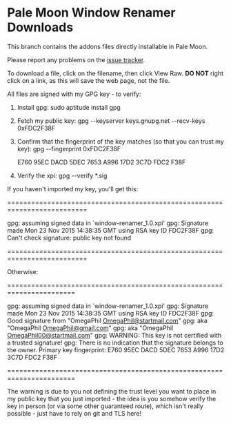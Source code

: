 Pale Moon Window Renamer Downloads
==================================

This branch contains the addons files directly installable in Pale Moon.

Please report any problems on the [issue tracker](https://github.com/OmegaPhil/pale-moon-window-renamer/issues).

To download a file, click on the filename, then click View Raw. **DO NOT**
right click on a link, as this will save the web page, not the file.

All files are signed with my GPG key - to verify:

1. Install gpg: sudo aptitude install gpg
2. Fetch my public key: gpg --keyserver keys.gnupg.net --recv-keys 0xFDC2F38F
3. Confirm that the fingerprint of the key matches (so that you can trust my key): gpg --fingerprint 0xFDC2F38F

    E760 95EC DACD 5DEC 7653 A996 17D2 3C7D FDC2 F38F

4. Verify the xpi: gpg --verify *.sig

If you haven't imported my key, you'll get this:

==========================================================================

gpg: assuming signed data in `window-renamer_1.0.xpi'
gpg: Signature made Mon 23 Nov 2015 14:38:35 GMT using RSA key ID FDC2F38F
gpg: Can't check signature: public key not found

==========================================================================

Otherwise:

=======================================================================

gpg: assuming signed data in `window-renamer_1.0.xpi'
gpg: Signature made Mon 23 Nov 2015 14:38:35 GMT using RSA key ID FDC2F38F
gpg: Good signature from "OmegaPhil <OmegaPhil@startmail.com>"
gpg:                 aka "OmegaPhil <OmegaPhil@gmail.com>"
gpg:                 aka "OmegaPhil <OmegaPhil00@startmail.com>"
gpg: WARNING: This key is not certified with a trusted signature!
gpg:          There is no indication that the signature belongs to the owner.
Primary key fingerprint: E760 95EC DACD 5DEC 7653  A996 17D2 3C7D FDC2 F38F

=======================================================================

The warning is due to you not defining the trust level you want to place in my public key that you just imported - the idea is you somehow verify the key in person (or via some other guaranteed route), which isn't really possible - just have to rely on git and TLS here!
